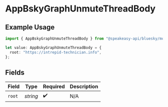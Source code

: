 # AppBskyGraphUnmuteThreadBody

## Example Usage

```typescript
import { AppBskyGraphUnmuteThreadBody } from "@speakeasy-api/bluesky/models/operations";

let value: AppBskyGraphUnmuteThreadBody = {
  root: "https://intrepid-technician.info",
};
```

## Fields

| Field              | Type               | Required           | Description        |
| ------------------ | ------------------ | ------------------ | ------------------ |
| `root`             | *string*           | :heavy_check_mark: | N/A                |